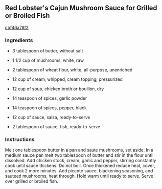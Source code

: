 ## Red Lobster's Cajun Mushroom Sauce for Grilled or Broiled Fish

[cbf46a78f2](http://www.food.com/recipe/red-lobsters-cajun-mushroom-sauce-for-grilled-or-broiled-fish-491266)

### Ingredients

 - 3 tablespoon of butter, without salt

 - 1 1/2 cup of mushrooms, white, raw

 - 2 tablespoon of wheat flour, white, all-purpose, unenriched

 - 12 cup of cream, whipped, cream topping, pressurized

 - 12 cup of soup, chicken broth or bouillon, dry

 - 14 teaspoon of spices, garlic powder

 - 14 teaspoon of spices, pepper, black

 - 12 cup of sauce, salsa, ready-to-serve

 - 2 tablespoon of sauce, fish, ready-to-serve

### Instructions

Melt one tablespoon butter in a pan and saute mushrooms, set aside. In a medium sauce pan melt two tablespoon of butter and stir in the flour until dissolved. Add chicken stock, cream, garlic and pepper, stirring constantly cook until sauce thickens. Do not boil. Once thickened reduce heat, cover, and cook 2 more minutes. Add picante sauce, blackening seasoning, and sauteed mushrooms, heat through. Hold warm until ready to serve. Serve over grilled or broiled fish.